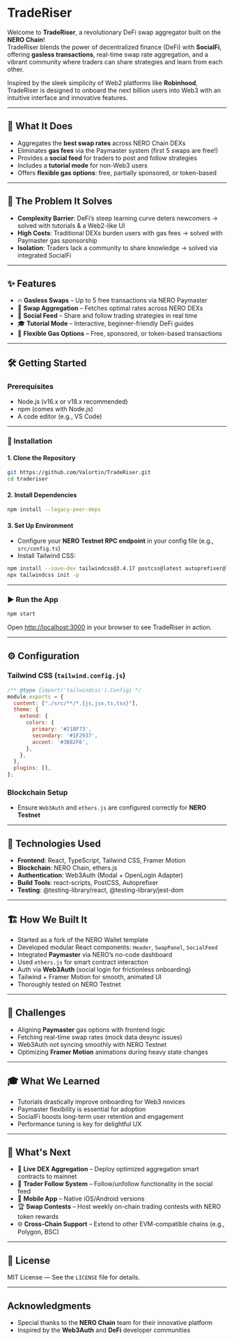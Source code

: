 # TradeRiser

Welcome to **TradeRiser**, a revolutionary DeFi swap aggregator built on the **NERO Chain**!  
TradeRiser blends the power of decentralized finance (DeFi) with **SocialFi**, offering **gasless transactions**, real-time swap rate aggregation, and a vibrant community where traders can share strategies and learn from each other.

Inspired by the sleek simplicity of Web2 platforms like **Robinhood**, TradeRiser is designed to onboard the next billion users into Web3 with an intuitive interface and innovative features.

---

## 🚀 What It Does

- Aggregates the **best swap rates** across NERO Chain DEXs
- Eliminates **gas fees** via the Paymaster system (first 5 swaps are free!)
- Provides a **social feed** for traders to post and follow strategies
- Includes a **tutorial mode** for non-Web3 users
- Offers **flexible gas options**: free, partially sponsored, or token-based

---

## 🧠 The Problem It Solves

- **Complexity Barrier**: DeFi’s steep learning curve deters newcomers → solved with tutorials & a Web2-like UI  
- **High Costs**: Traditional DEXs burden users with gas fees → solved with Paymaster gas sponsorship  
- **Isolation**: Traders lack a community to share knowledge → solved via integrated SocialFi

---

## ✨ Features

- 🔥 **Gasless Swaps** – Up to 5 free transactions via NERO Paymaster  
- 🔁 **Swap Aggregation** – Fetches optimal rates across NERO DEXs  
- 💬 **Social Feed** – Share and follow trading strategies in real time  
- 🎓 **Tutorial Mode** – Interactive, beginner-friendly DeFi guides  
- 🧾 **Flexible Gas Options** – Free, sponsored, or token-based transactions  

---

## 🛠 Getting Started

### Prerequisites

- Node.js (v16.x or v18.x recommended)  
- npm (comes with Node.js)  
- A code editor (e.g., VS Code)

---

### 🧩 Installation

#### 1. Clone the Repository

```bash
git https://github.com/Valortin/TradeRiser.git
cd traderiser
````

#### 2. Install Dependencies

```bash
npm install --legacy-peer-deps
```

#### 3. Set Up Environment

* Configure your **NERO Testnet RPC endpoint** in your config file (e.g., `src/config.ts`)
* Install Tailwind CSS:

```bash
npm install --save-dev tailwindcss@3.4.17 postcss@latest autoprefixer@latest
npx tailwindcss init -p
```

---

### ▶️ Run the App

```bash
npm start
```

Open [http://localhost:3000](http://localhost:3000) in your browser to see TradeRiser in action.

---

## ⚙️ Configuration

### Tailwind CSS (`tailwind.config.js`)

```javascript
/** @type {import('tailwindcss').Config} */
module.exports = {
  content: ["./src/**/*.{js,jsx,ts,tsx}"],
  theme: {
    extend: {
      colors: {
        primary: '#21BF73',
        secondary: '#1F2937',
        accent: '#3B82F6',
      },
    },
  },
  plugins: [],
};
```

### Blockchain Setup

* Ensure `Web3Auth` and `ethers.js` are configured correctly for **NERO Testnet**

---

## 🧰 Technologies Used

* **Frontend**: React, TypeScript, Tailwind CSS, Framer Motion
* **Blockchain**: NERO Chain, ethers.js
* **Authentication**: Web3Auth (Modal + OpenLogin Adapter)
* **Build Tools**: react-scripts, PostCSS, Autoprefixer
* **Testing**: @testing-library/react, @testing-library/jest-dom

---

## 🏗 How We Built It

* Started as a fork of the NERO Wallet template
* Developed modular React components: `Header`, `SwapPanel`, `SocialFeed`
* Integrated **Paymaster** via NERO’s no-code dashboard
* Used `ethers.js` for smart contract interaction
* Auth via **Web3Auth** (social login for frictionless onboarding)
* Tailwind + Framer Motion for smooth, animated UI
* Thoroughly tested on NERO Testnet

---

## 🧱 Challenges

* Aligning **Paymaster** gas options with frontend logic
* Fetching real-time swap rates (mock data desync issues)
* Web3Auth not syncing smoothly with NERO Testnet
* Optimizing **Framer Motion** animations during heavy state changes

---

## 🎓 What We Learned

* Tutorials drastically improve onboarding for Web3 novices
* Paymaster flexibility is essential for adoption
* SocialFi boosts long-term user retention and engagement
* Performance tuning is key for delightful UX

---

## 🔮 What's Next

* 🚀 **Live DEX Aggregation** – Deploy optimized aggregation smart contracts to mainnet
* 👤 **Trader Follow System** – Follow/unfollow functionality in the social feed
* 📱 **Mobile App** – Native iOS/Android versions
* 🏆 **Swap Contests** – Host weekly on-chain trading contests with NERO token rewards
* 🌐 **Cross-Chain Support** – Extend to other EVM-compatible chains (e.g., Polygon, BSC)

---


## 📜 License

MIT License — See the `LICENSE` file for details.

---

## Acknowledgments

* Special thanks to the **NERO Chain** team for their innovative platform
* Inspired by the **Web3Auth** and **DeFi** developer communities

